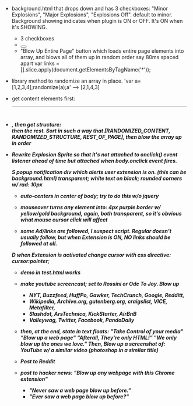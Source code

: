 
- background.html that drops down and has 3 checkboxes: "Minor Explosions", "Major Explosions", "Explosions Off".
  default to minor.  Background showing indicates when plugin is ON or OFF. It's ON when it's SHOWING.
  - 3 checkboxes
  - <button value="Blow up entire page">
  - "Blow Up Entire Page" button which loads entire page elements into
    array, and blows all of them up in random order say 80ms spaced apart
    var links = [].slice.apply(document.getElementsByTagName('*'));

- library method to randomize an array in place. 'var a=[1,2,3,4];randomize(a);a' --> [2,1,4,3]
- get content elements first: <A> <LI> <P> <HR> <TD><H1><h2><h3><h4><h5><span>, then get structure: <TABLE><DIV>
  then the rest. Sort in such a way that [RANDOMIZED_CONTENT, RANDOMIZED_STRUCTURE, REST_OF_PAGE], 
  then blow the array up in order

- Rewrite Explosion Sprite so that it's not attached to onclick() event listener ahead of time
  but attached when body.onclick event fires.

S popup notification div which alerts user extension is on. (this can be background.html)
  transparent; white text on black; rounded corners w/ rad: 10px
  - auto-centers in center of body; try to do this w/o jquery

- mouseover turns any element into: 4px purple border w/ yellow/gold
  background, again, both transparent, so it's obvious what mouse cursor click will affect

- some Ad/links are followed, I suspect script. Regular <A> doesn't usually follow,
  but when Extension is ON, NO links should be followed at all.

D when Extension is activated change cursor with css directive: cursor:pointer;
  - demo in test.html works

- make youtube screencast; set to Rossini or Ode To Joy. Blow up 
  - NYT, Buzzfeed, HuffPo, Gawker, TechCrunch, Google, Redditt,
  - Wikipedia, Archive.org, gutenberg.org, craigslist, VICE, Metafilter, 
  - Slashdot, ArsTechnica, KickStarter, AirBnB
  - Valleywag, Twitter, Facebook, PandoDaily

- then, at the end, state in text floats:
    "Take Control of your media"
    "Blow up a web page"
    "Afterall, They're only HTML!"
    "We only blow up the ones we love."
    Then, Blow up a screenshot of: YouTube w/ a similar video (photoshop in a similar title)

- Post to Reddit
- post to hacker news: "Blow up any webpage with this Chrome extension"
    - "Never saw a web page blow up before."
    - "Ever saw a web page blow up before?"

